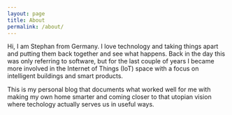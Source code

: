 ```yaml
---
layout: page
title: About
permalink: /about/
---
```


Hi, I am Stephan from Germany. I love technology and taking things apart and putting them back together and see what happens. Back in the day this was only referring to software, but for the last couple of years I became more involved in the Internet of Things (IoT) space with a focus on intelligent buildings and smart products.

This is my personal blog that documents what worked well for me with making my own home smarter and coming closer to that utopian vision where techology actually serves us in useful ways.
